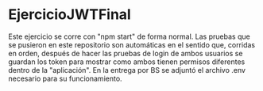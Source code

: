 # EjercicioJWTFinal

Este ejercicio se corre con "npm start" de forma normal.
Las pruebas que se pusieron en este repositorio son automáticas en el sentido que, corridas en orden, después de hacer las pruebas de login de ambos usuarios se guardan los token
para mostrar como ambos tienen permisos diferentes dentro de la "aplicación".
En la entrega por BS se adjuntó el archivo .env necesario para su funcionamiento.
